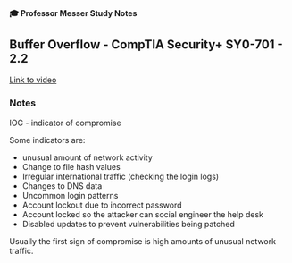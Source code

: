 #### 🎓 Professor Messer Study Notes

## Buffer Overflow - CompTIA Security+ SY0-701 - 2.2

[Link to video](https://youtu.be/x72hG9GvkaQ?si=VdEQVvjbMyo7-of1)

### Notes

IOC - indicator of compromise

Some indicators are:
- unusual amount of network activity
- Change to file hash values
- Irregular international traffic (checking the login logs)
- Changes to DNS data
- Uncommon login patterns
- Account lockout due to incorrect password
- Account locked so the attacker can social engineer the help desk
- Disabled updates to prevent vulnerabilities being patched

Usually the first sign of compromise is high amounts of unusual network traffic.

